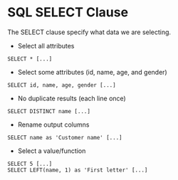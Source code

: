 # SQL SELECT Clause

<div class="row row-cols-md-2"><div>

The SELECT clause specify what data we are selecting.

* Select all attributes

```sql!
SELECT * [...]
```

* Select some attributes (id, name, age, and gender)

```sql!
SELECT id, name, age, gender [...]
```

* No duplicate results (each line once)

```sql!
SELECT DISTINCT name [...]
```
</div><div>

* Rename output columns

```sql!
SELECT name as 'Customer name' [...]
```

* Select a value/function

```sql!
SELECT 5 [...]
SELECT LEFT(name, 1) as 'First letter' [...]
```
</div></div>